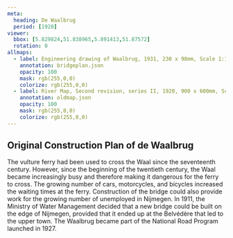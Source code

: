 ```yaml
---
meta:
  heading: De Waalbrug
  period: [1920]
viewer:
  bbox: [5.829824,51.838965,5.891413,51.87572]
  rotation: 0
allmaps:
  - label: Engineering drawing of Waalbrug, 1931, 230 x 98mm, Scale 1:10,000, Regional Archive Nijmegen
    annotation: bridgeplan.json
    opacity: 100
    mask: rgb(255,0,0)
    colorize: rgb(255,0,0)
  - label: River Map, Second revision, series II, 1920, 900 x 600mm, Scale 1:10,000, G.H.Goudriaan, Geoplaza, VU Amsterdam
    annotation: oldmap.json
    opacity: 100
    mask: rgb(255,0,0)
    colorize: rgb(255,0,0)
---
```


## Original Construction Plan of de Waalbrug

The vulture ferry had been used to cross the Waal since the seventeenth century. However, since the beginning of the twentieth century, the Waal became increasingly busy and therefore making it dangerous for the ferry to cross. The growing number of cars, motorcycles, and bicycles increased the waiting times at the ferry. Construction of the bridge could also provide work for the growing number of unemployed in Nijmegen. In 1911, the Ministry of Water Management decided that a new bridge could be built on the edge of Nijmegen, provided that it ended up at the Belvédère that led to the upper town. The Waalbrug became part of the National Road Program launched in 1927.

